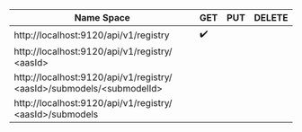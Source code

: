 

|                         Name Space                                                  |      GET           |     PUT      |    DELETE    |
|------------------------------------------------------------------------------------ | ------------------ | ------------ | ------------ |
|http://localhost:9120/api/v1/registry                                                | :heavy_check_mark: |  	          |              |  
|http://localhost:9120/api/v1/registry/ &lt;aasId&gt;                                 |                    |              |              | 
|http://localhost:9120/api/v1/registry/ &lt;aasId&gt;/submodels/&lt;submodelId&gt;    |                    |              |              |
|http://localhost:9120/api/v1/registry/ &lt;aasId&gt;/submodels                       |                    |              |              | 
  




